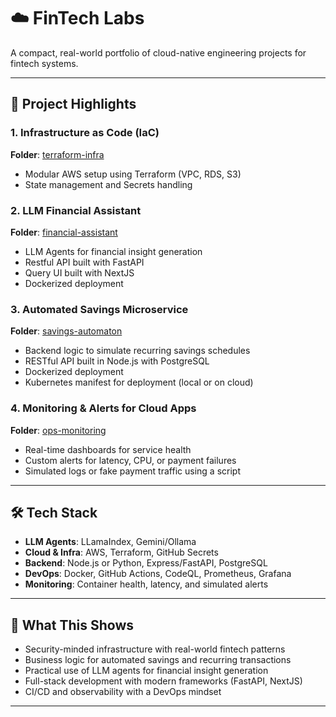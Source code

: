 # ☁️  FinTech Labs

A compact, real-world portfolio of cloud-native engineering projects for fintech systems.  

---

## 🚀 Project Highlights

### 1. Infrastructure as Code (IaC)
**Folder**: [terraform-infra](./terraform-infra/)
- Modular AWS setup using Terraform (VPC, RDS, S3)
- State management and Secrets handling

### 2. LLM Financial Assistant
**Folder**: [financial-assistant](./financial-assistant/)
- LLM Agents for financial insight generation
- Restful API built with FastAPI
- Query UI built with NextJS
- Dockerized deployment

### 3. Automated Savings Microservice
**Folder**: [savings-automaton](./savings-automaton/)
- Backend logic to simulate recurring savings schedules
- RESTful API built in Node.js with PostgreSQL
- Dockerized deployment
- Kubernetes manifest for deployment (local or on cloud)

### 4. Monitoring & Alerts for Cloud Apps
**Folder**: [ops-monitoring](./ops-monitoring/)
- Real-time dashboards for service health
- Custom alerts for latency, CPU, or payment failures
- Simulated logs or fake payment traffic using a script

---

## 🛠️ Tech Stack

- **LLM Agents**: LLamaIndex, Gemini/Ollama
- **Cloud & Infra**: AWS, Terraform, GitHub Secrets
- **Backend**: Node.js or Python, Express/FastAPI, PostgreSQL
- **DevOps**: Docker, GitHub Actions, CodeQL, Prometheus, Grafana
- **Monitoring**: Container health, latency, and simulated alerts

---

## 📌 What This Shows

- Security-minded infrastructure with real-world fintech patterns  
- Business logic for automated savings and recurring transactions  
- Practical use of LLM agents for financial insight generation  
- Full-stack development with modern frameworks (FastAPI, NextJS)  
- CI/CD and observability with a DevOps mindset  

---

